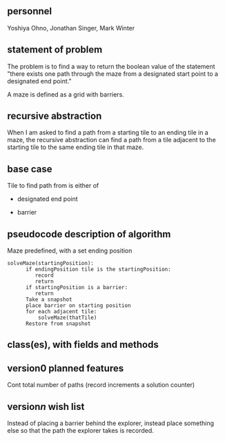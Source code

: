 ## personnel
Yoshiya Ohno, Jonathan Singer, Mark Winter
## statement of problem
The problem is to find a way to return the boolean value of the statement "there exists one path through the maze from a designated start point to a designated end point."

A maze is defined as a grid with barriers.
## recursive abstraction
When I am asked to find a path from a starting tile to an ending tile in a maze, the recursive abstraction can find a path from a tile adjacent to the starting tile to the same ending tile in that maze.
## base case
Tile to find path from is either of

* designated end point

* barrier
## pseudocode description of algorithm
Maze predefined, with a set ending position
```
solveMaze(startingPosition):
      if endingPosition tile is the startingPosition:
         record
         return
      if startingPosition is a barrier:
         return
      Take a snapshot
      place barrier on starting position
      for each adjacent tile:
          solveMaze(thatTile)
      Restore from snapshot
```
## class(es), with fields and methods
## version0 planned features
Cont total number of paths (record increments a solution counter)
## version*n* wish list
Instead of placing a barrier behind the explorer, instead place something else so that the path the explorer takes is recorded. 
